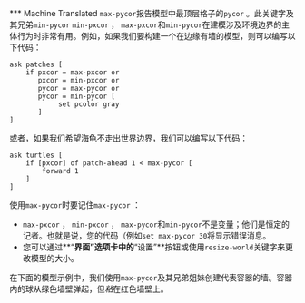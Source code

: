 ﻿*** Machine Translated
`max-pycor`报告模型中最顶层格子的`pycor` 。此关键字及其兄弟`min-pycor` `min-pxcor` ， `max-pxcor`和`min-pycor`在建模涉及环境边界的主体行为时非常有用。例如，如果我们要构建一个在边缘有墙的模型，则可以编写以下代码：



```
ask patches [
	if pxcor = max-pxcor or
	   pxcor = min-pxcor or
	   pycor = max-pycor or
	   pycor = min-pycor [
	   		set pcolor gray
	   ]
]
```


或者，如果我们希望海龟不走出世界边界，我们可以编写以下代码：



```
ask turtles [
	if [pxcor] of patch-ahead 1 < max-pycor [
		forward 1
	] 
]
```


使用`max-pycor`时要记住`max-pycor` ：

- `max-pxcor` ， `min-pxcor` ， `max-pycor`和`min-pycor`不是变量；他们是恒定的记者。也就是说，您的代码（例如`set max-pycor 30`将显示错误消息。
- 您可以通过**“**界面”选项卡中的**“设置”**按钮或使用`resize-world`关键字来更改模型的大小。


在下面的模型示例中，我们使用`max-pycor`及其兄弟姐妹创建代表容器的墙。容器内的球从绿色墙壁弹起，但*粘*在红色墙壁上。